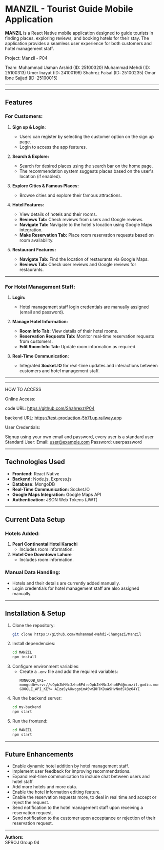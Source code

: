 # MANZIL - Tourist Guide Mobile Application  

**MANZIL** is a React Native mobile application designed to guide tourists in finding places, exploring reviews, and booking hotels for their stay. The application provides a seamless user experience for both customers and hotel management staff.


Project: Manzil - P04

Team:
Muhammad Usman Arshid (ID: 25100320)
Muhammad Mehdi (ID: 25100313)
Umer Inayat (ID: 24100199)
Shahrez Faisal (ID: 25100235)
Omar Ibne Sajjad (ID: 25100015)

------------------------------------------------------------------------------------------------



---

## **Features**

### **For Customers:**
1. **Sign up & Login:**
   - Users can register by selecting the customer option on the sign up page.
   - Login to access the app features.

2. **Search & Explore:**
   - Search for desired places using the search bar on the home page.
   - The recommendation system suggests places based on the user's location (if enabled).

3. **Explore Cities & Famous Places:**
   - Browse cities and explore their famous attractions.

4. **Hotel Features:**
   - View details of hotels and their rooms.
   - **Reviews Tab:** Check reviews from users and Google reviews.
   - **Navigate Tab:** Navigate to the hotel's location using Google Maps integration.
   - **Make Reservation Tab:** Place room reservation requests based on room availability.

5. **Restaurant Features:**
   - **Navigate Tab:** Find the location of restaurants via Google Maps.
   - **Reviews Tab:** Check user reviews and Google reviews for restaurants.

---

### **For Hotel Management Staff:**
1. **Login:**
   - Hotel management staff login credentials are manually assigned (email and password).
   
2. **Manage Hotel Information:**
   - **Room Info Tab:** View details of their hotel rooms.
   - **Reservation Requests Tab:** Monitor real-time reservation requests from customers.
   - **Edit Room Info Tab:** Update room information as required.

3. **Real-Time Communication:**
   - Integrated **Socket.IO** for real-time updates and interactions between customers and hotel management staff.

---

------------------------------------------------------------------------------------------------

HOW TO ACCESS

Online Access:

code URL: https://github.com/Shahrexz/P04

backend URL: https://test-production-5b7f.up.railway.app



User Credentials:

Signup using your own email and password, every user is a standard user
Standard User:
Email: user@example.com
Password: userpassword


------------------------------------------------------------------------------------------------



## **Technologies Used**
- **Frontend:** React Native
- **Backend:** Node.js, Express.js
- **Database:** MongoDB
- **Real-Time Communication:** Socket.IO
- **Google Maps Integration:** Google Maps API
- **Authentication:** JSON Web Tokens (JWT)

---

## **Current Data Setup**
### **Hotels Added:**
1. **Pearl Continental Hotel Karachi**
   - Includes room information.
2. **Hotel One Downtown Lahore**
   - Includes room information.

### **Manual Data Handling:**
- Hotels and their details are currently added manually.
- Login credentials for hotel management staff are also assigned manually.

---

## **Installation & Setup**
1. Clone the repository:
   ```bash
   git clone https://github.com/Muhammad-Mehdi-Changazi/Manzil
   ```
2. Install dependencies:
   ```bash
   cd MANZIL
   npm install
   ```
3. Configure environment variables:
   - Create a `.env` file and add the required variables:
     ```env
     MONGODB_URI= mongodb+srv://sQpbJkHNcJzho6Pd:sQpbJkHNcJzho6Pd@manzil.gxdiu.mongodb.net/
     GOOGLE_API_KEY= AIzaSyAUwcgoinASwKDHlKDuW9HvNodSkBz64YI
     ```
4. Run the backend server:
   ```bash
   cd my-backend
   npm start
   ```
5. Run the frontend:
   ```bash
   cd MANZIL
   npm start
   ```

---

## **Future Enhancements**
- Enable dynamic hotel addition by hotel management staff.
- Implement user feedback for improving recommendations.
- Expand real-time communication to include chat between users and hotel staff.
- Add more hotels and more data.
- Enable the hotel information editing feature.
- Enable the reservation requests more, to deal in real time and accept or reject the request.
- Send notification to the hotel management staff upon receiving a reservation request.
- Send notification to the customer upon acceptance or rejection of their reservation request.


---

**Authors:**  
SPROJ Group 04

